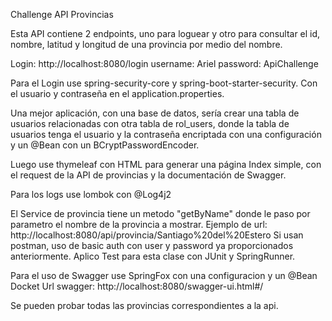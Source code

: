 Challenge API Provincias

Esta API contiene 2 endpoints, uno para loguear y otro para consultar el id, nombre, latitud y longitud de una provincia por medio del nombre.

Login: http://localhost:8080/login
username: Ariel
password: ApiChallenge

Para el Login use spring-security-core y spring-boot-starter-security. Con el usuario y contraseña en el application.properties.

Una mejor aplicación, con una base de datos, sería crear una tabla de usuarios relacionadas con otra tabla de rol_users, donde la tabla de usuarios tenga el usuario y la contraseña encriptada con una configuración y un @Bean con un BCryptPasswordEncoder.

Luego use thymeleaf con HTML para generar una página Index simple, con el request de la API de provincias y la documentación de Swagger.

Para los logs use lombok con @Log4j2

El Service de provincia tiene un metodo "getByName" donde le paso por parametro el nombre de la provincia a mostrar.
Ejemplo de url: http://localhost:8080/api/provincia/Santiago%20del%20Estero
Si usan postman, uso de basic auth con user y password ya proporcionados anteriormente.
Aplico Test para esta clase con JUnit y SpringRunner.

Para el uso de Swagger use SpringFox con una configuracion y un @Bean Docket
Url swagger: http://localhost:8080/swagger-ui.html#/

Se pueden probar todas las provincias correspondientes a la api.
